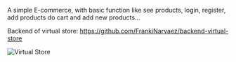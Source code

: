 A simple E-commerce, with basic function like see products, login, register, add products do cart and add new products...

Backend of virtual store: https://github.com/FrankiNarvaez/backend-virtual-store

![Virtual Store](https://github.com/FrankiNarvaez/frontend-virtual-store/virtual-store.png)
